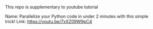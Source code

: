 This repo is supplementary to youtube tutorial

Name: Parallelize your Python code in under 2 minutes with this simple trick!
Link: https://youtu.be/7xXZ09W9pC4
